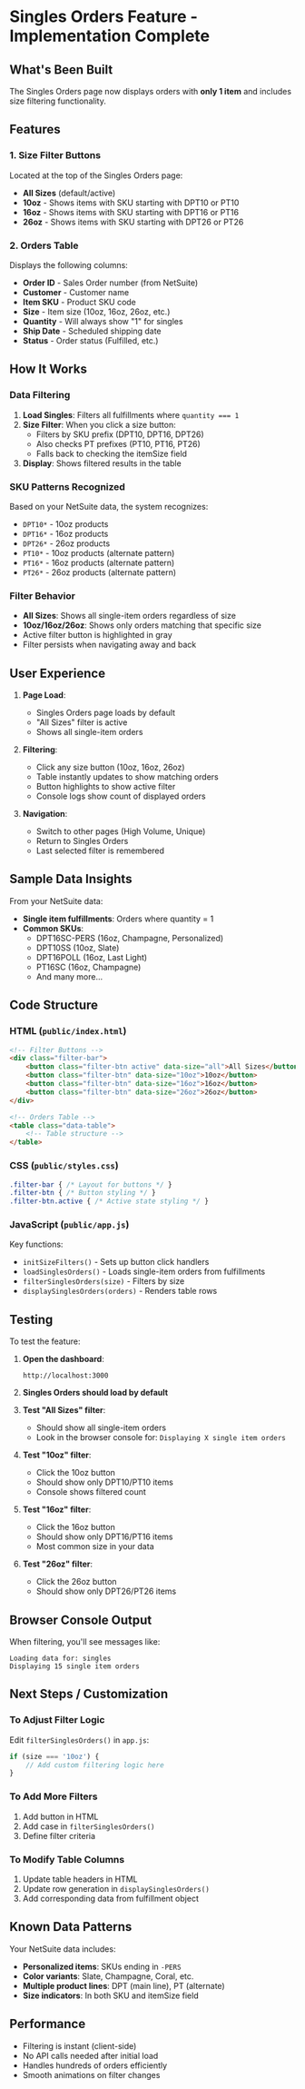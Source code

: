 # Singles Orders Feature - Implementation Complete

## What's Been Built

The Singles Orders page now displays orders with **only 1 item** and includes size filtering functionality.

## Features

### 1. Size Filter Buttons
Located at the top of the Singles Orders page:
- **All Sizes** (default/active)
- **10oz** - Shows items with SKU starting with DPT10 or PT10
- **16oz** - Shows items with SKU starting with DPT16 or PT16
- **26oz** - Shows items with SKU starting with DPT26 or PT26

### 2. Orders Table
Displays the following columns:
- **Order ID** - Sales Order number (from NetSuite)
- **Customer** - Customer name
- **Item SKU** - Product SKU code
- **Size** - Item size (10oz, 16oz, 26oz, etc.)
- **Quantity** - Will always show "1" for singles
- **Ship Date** - Scheduled shipping date
- **Status** - Order status (Fulfilled, etc.)

## How It Works

### Data Filtering
1. **Load Singles**: Filters all fulfillments where `quantity === 1`
2. **Size Filter**: When you click a size button:
   - Filters by SKU prefix (DPT10, DPT16, DPT26)
   - Also checks PT prefixes (PT10, PT16, PT26)
   - Falls back to checking the itemSize field
3. **Display**: Shows filtered results in the table

### SKU Patterns Recognized
Based on your NetSuite data, the system recognizes:
- `DPT10*` - 10oz products
- `DPT16*` - 16oz products  
- `DPT26*` - 26oz products
- `PT10*` - 10oz products (alternate pattern)
- `PT16*` - 16oz products (alternate pattern)
- `PT26*` - 26oz products (alternate pattern)

### Filter Behavior
- **All Sizes**: Shows all single-item orders regardless of size
- **10oz/16oz/26oz**: Shows only orders matching that specific size
- Active filter button is highlighted in gray
- Filter persists when navigating away and back

## User Experience

1. **Page Load**: 
   - Singles Orders page loads by default
   - "All Sizes" filter is active
   - Shows all single-item orders

2. **Filtering**:
   - Click any size button (10oz, 16oz, 26oz)
   - Table instantly updates to show matching orders
   - Button highlights to show active filter
   - Console logs show count of displayed orders

3. **Navigation**:
   - Switch to other pages (High Volume, Unique)
   - Return to Singles Orders
   - Last selected filter is remembered

## Sample Data Insights

From your NetSuite data:
- **Single item fulfillments**: Orders where quantity = 1
- **Common SKUs**: 
  - DPT16SC-PERS (16oz, Champagne, Personalized)
  - DPT10SS (10oz, Slate)
  - DPT16POLL (16oz, Last Light)
  - PT16SC (16oz, Champagne)
  - And many more...

## Code Structure

### HTML (`public/index.html`)
```html
<!-- Filter Buttons -->
<div class="filter-bar">
    <button class="filter-btn active" data-size="all">All Sizes</button>
    <button class="filter-btn" data-size="10oz">10oz</button>
    <button class="filter-btn" data-size="16oz">16oz</button>
    <button class="filter-btn" data-size="26oz">26oz</button>
</div>

<!-- Orders Table -->
<table class="data-table">
    <!-- Table structure -->
</table>
```

### CSS (`public/styles.css`)
```css
.filter-bar { /* Layout for buttons */ }
.filter-btn { /* Button styling */ }
.filter-btn.active { /* Active state styling */ }
```

### JavaScript (`public/app.js`)
Key functions:
- `initSizeFilters()` - Sets up button click handlers
- `loadSinglesOrders()` - Loads single-item orders from fulfillments
- `filterSinglesOrders(size)` - Filters by size
- `displaySinglesOrders(orders)` - Renders table rows

## Testing

To test the feature:

1. **Open the dashboard**:
   ```
   http://localhost:3000
   ```

2. **Singles Orders should load by default**

3. **Test "All Sizes" filter**:
   - Should show all single-item orders
   - Look in the browser console for: `Displaying X single item orders`

4. **Test "10oz" filter**:
   - Click the 10oz button
   - Should show only DPT10/PT10 items
   - Console shows filtered count

5. **Test "16oz" filter**:
   - Click the 16oz button
   - Should show only DPT16/PT16 items
   - Most common size in your data

6. **Test "26oz" filter**:
   - Click the 26oz button
   - Should show only DPT26/PT26 items

## Browser Console Output

When filtering, you'll see messages like:
```
Loading data for: singles
Displaying 15 single item orders
```

## Next Steps / Customization

### To Adjust Filter Logic
Edit `filterSinglesOrders()` in `app.js`:
```javascript
if (size === '10oz') {
    // Add custom filtering logic here
}
```

### To Add More Filters
1. Add button in HTML
2. Add case in `filterSinglesOrders()`
3. Define filter criteria

### To Modify Table Columns
1. Update table headers in HTML
2. Update row generation in `displaySinglesOrders()`
3. Add corresponding data from fulfillment object

## Known Data Patterns

Your NetSuite data includes:
- **Personalized items**: SKUs ending in `-PERS`
- **Color variants**: Slate, Champagne, Coral, etc.
- **Multiple product lines**: DPT (main line), PT (alternate)
- **Size indicators**: In both SKU and itemSize field

## Performance

- Filtering is instant (client-side)
- No API calls needed after initial load
- Handles hundreds of orders efficiently
- Smooth animations on filter changes



